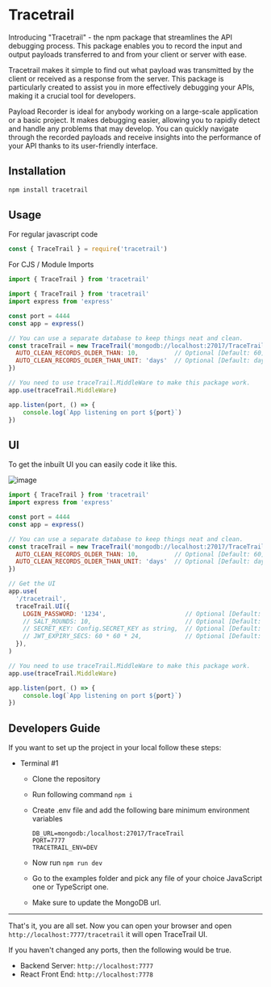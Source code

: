 # Tracetrail

Introducing "Tracetrail" -  the npm package that streamlines the API debugging process. This package enables you to record the input and output payloads transferred to and from your client or server with ease.

Tracetrail makes it simple to find out what payload was transmitted by the client or received as a response from the server. This package is particularly created to assist you in more effectively debugging your APIs, making it a crucial tool for developers.

Payload Recorder is ideal for anybody working on a large-scale application or a basic project. It makes debugging easier, allowing you to rapidly detect and handle any problems that may develop. You can quickly navigate through the recorded payloads and receive insights into the performance of your API thanks to its user-friendly interface.


## Installation

``` bash
npm install tracetrail
```

## Usage

For regular javascript code
```javascript
const { TraceTrail } = require('tracetrail')
```

For CJS / Module Imports
```javascript
import { TraceTrail } from 'tracetrail' 
```

```javascript
import { TraceTrail } from 'tracetrail' 
import express from 'express'

const port = 4444
const app = express()

// You can use a separate database to keep things neat and clean.
const traceTrail = new TraceTrail('mongodb://localhost:27017/TraceTrail', {
  AUTO_CLEAN_RECORDS_OLDER_THAN: 10,          // Optional [Default: 60]
  AUTO_CLEAN_RECORDS_OLDER_THAN_UNIT: 'days'  // Optional [Default: days]
})

// You need to use traceTrail.MiddleWare to make this package work.
app.use(traceTrail.MiddleWare)

app.listen(port, () => {
    console.log(`App listening on port ${port}`)
})
```

## UI

To get the inbuilt UI you can easily code it like this.

![image](https://i.imgur.com/xtUuRCe.jpg)

``` javascript
import { TraceTrail } from 'tracetrail'
import express from 'express'

const port = 4444
const app = express()

// You can use a separate database to keep things neat and clean.
const traceTrail = new TraceTrail('mongodb://localhost:27017/TraceTrail', {
  AUTO_CLEAN_RECORDS_OLDER_THAN: 10,          // Optional [Default: 60]
  AUTO_CLEAN_RECORDS_OLDER_THAN_UNIT: 'days'  // Optional [Default: days]
})

// Get the UI
app.use(
  '/tracetrail',
  traceTrail.UI({
    LOGIN_PASSWORD: '1234',                      // Optional [Default: 1234]
    // SALT_ROUNDS: 10,                          // Optional [Default: 12]
    // SECRET_KEY: Config.SECRET_KEY as string,  // Optional [Default: Auto]
    // JWT_EXPIRY_SECS: 60 * 60 * 24,            // Optional [Default: 1 day]
  }),
)

// You need to use traceTrail.MiddleWare to make this package work.
app.use(traceTrail.MiddleWare)

app.listen(port, () => {
    console.log(`App listening on port ${port}`)
})
```


## Developers Guide

If you want to set up the project in your local follow these steps:

- Terminal #1
  - Clone the repository
  - Run following command ```npm i```
  - Create .env file and add the following bare minimum environment variables
    
    ```shell
    DB_URL=mongodb:/localhost:27017/TraceTrail
    PORT=7777
    TRACETRAIL_ENV=DEV
    ```

  - Now run ```npm run dev```
  - Go to the examples folder and pick any file of your choice JavaScript one or TypeScript one.
  - Make sure to update the MongoDB url.
---

That's it, you are all set. Now you can open your browser and open ```http://localhost:7777/tracetrail``` it will open TraceTrail UI.

If you haven't changed any ports, then the following would be true.
- Backend Server: ```http://localhost:7777```
- React Front End: ```http://localhost:7778```
